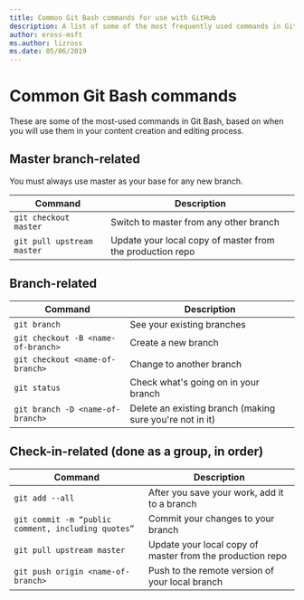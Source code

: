```yaml
---
title: Common Git Bash commands for use with GitHub
description: A list of some of the most frequently used commands in Git Bash when working with GitHub. 
author: eross-msft
ms.author: lizross
ms.date: 05/06/2019
---
```


# Common Git Bash commands

These are some of the most-used commands in Git Bash, based on when you will use them in your content creation and editing process.

## Master branch-related

You must always use master as your base for any new branch.

| Command | Description |
|---------|-------------|
| `git checkout master` | Switch to master from any other branch |
| `git pull upstream master` | Update your local copy of master from the production repo |

## Branch-related

| Command | Description |
|---------|-------------|
| `git branch` | See your existing branches |
| `git checkout -B <name-of-branch>` | Create a new branch |
| `git checkout <name-of-branch>` | Change to another branch |
| `git status` | Check what's going on in your branch |
| `git branch -D <name-of-branch>` | Delete an existing branch (making sure you're not in it) |

## Check-in-related (done as a group, in order)

| Command | Description |
|---------|-------------|
| `git add --all` | After you save your work, add it to a branch |
| `git commit -m “public comment, including quotes”` | Commit your changes to your branch |
| `git pull upstream master` | Update your local copy of master from the production repo |
| `git push origin <name-of-branch>` | Push to the remote version of your local branch |